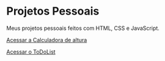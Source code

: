 # Projetos Pessoais
 Meus projetos pessoais feitos com HTML, CSS e JavaScript.

<p><a href="https://matheus-aguiarr.github.io/projetos-pessoais/calculaaltura/index.html">Acessar a Calculadora de altura</a></p>
<p><a href="https://matheus-aguiarr.github.io/projetos-pessoais/ToDoList/todo.html">Acessar o ToDoList</a></p>